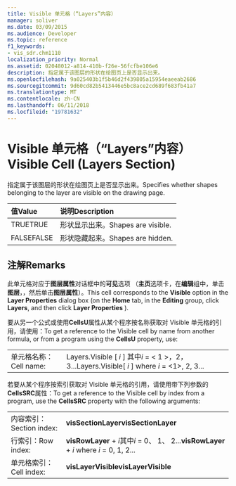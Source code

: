 ```yaml
---
title: Visible 单元格（“Layers”内容）
manager: soliver
ms.date: 03/09/2015
ms.audience: Developer
ms.topic: reference
f1_keywords:
- vis_sdr.chm1110
localization_priority: Normal
ms.assetid: 02048012-a814-410b-f26e-56fcfbe106e6
description: 指定属于该图层的形状在绘图页上是否显示出来。
ms.openlocfilehash: 9a025403b1f5b46d2f439805a15954eaeeab2686
ms.sourcegitcommit: 9d60cd82b5413446e5bc8ace2cd689f683fb41a7
ms.translationtype: MT
ms.contentlocale: zh-CN
ms.lasthandoff: 06/11/2018
ms.locfileid: "19781632"
---
```

# <a name="visible-cell-layers-section"></a><span data-ttu-id="e72d6-103">Visible 单元格（“Layers”内容）</span><span class="sxs-lookup"><span data-stu-id="e72d6-103">Visible Cell (Layers Section)</span></span>

<span data-ttu-id="e72d6-104">指定属于该图层的形状在绘图页上是否显示出来。</span><span class="sxs-lookup"><span data-stu-id="e72d6-104">Specifies whether shapes belonging to the layer are visible on the drawing page.</span></span>
  
|<span data-ttu-id="e72d6-105">**值**</span><span class="sxs-lookup"><span data-stu-id="e72d6-105">**Value**</span></span>|<span data-ttu-id="e72d6-106">**说明**</span><span class="sxs-lookup"><span data-stu-id="e72d6-106">**Description**</span></span>|
|:-----|:-----|
|<span data-ttu-id="e72d6-107">TRUE</span><span class="sxs-lookup"><span data-stu-id="e72d6-107">TRUE</span></span>  <br/> |<span data-ttu-id="e72d6-108">形状显示出来。</span><span class="sxs-lookup"><span data-stu-id="e72d6-108">Shapes are visible.</span></span>  <br/> |
|<span data-ttu-id="e72d6-109">FALSE</span><span class="sxs-lookup"><span data-stu-id="e72d6-109">FALSE</span></span>  <br/> |<span data-ttu-id="e72d6-110">形状隐藏起来。</span><span class="sxs-lookup"><span data-stu-id="e72d6-110">Shapes are hidden.</span></span>  <br/> |
   
## <a name="remarks"></a><span data-ttu-id="e72d6-111">注解</span><span class="sxs-lookup"><span data-stu-id="e72d6-111">Remarks</span></span>

<span data-ttu-id="e72d6-112">此单元格对应于**图层属性**对话框中的**可见**选项 （**主页**选项卡，在**编辑**组中，单击**图层**，，然后单击**图层属性**）。</span><span class="sxs-lookup"><span data-stu-id="e72d6-112">This cell corresponds to the **Visible** option in the **Layer Properties** dialog box (on the **Home** tab, in the **Editing** group, click **Layers**, and then click **Layer Properties** ).</span></span> 
  
<span data-ttu-id="e72d6-113">要从另一个公式或使用**CellsU**属性从某个程序按名称获取对 Visible 单元格的引用，请使用：</span><span class="sxs-lookup"><span data-stu-id="e72d6-113">To get a reference to the Visible cell by name from another formula, or from a program using the **CellsU** property, use:</span></span> 
  
|||
|:-----|:-----|
|<span data-ttu-id="e72d6-114">单元格名称：</span><span class="sxs-lookup"><span data-stu-id="e72d6-114">Cell name:</span></span>  <br/> |<span data-ttu-id="e72d6-115">Layers.Visible [ *i* ] 其中*i* = < 1 >，2，3...</span><span class="sxs-lookup"><span data-stu-id="e72d6-115">Layers.Visible[ *i*  ] where  *i*  = <1>, 2, 3...</span></span>  <br/> |
   
<span data-ttu-id="e72d6-116">若要从某个程序按索引获取对 Visible 单元格的引用，请使用带下列参数的**CellsSRC**属性：</span><span class="sxs-lookup"><span data-stu-id="e72d6-116">To get a reference to the Visible cell by index from a program, use the **CellsSRC** property with the following arguments:</span></span> 
  
|||
|:-----|:-----|
|<span data-ttu-id="e72d6-117">内容索引：</span><span class="sxs-lookup"><span data-stu-id="e72d6-117">Section index:</span></span>  <br/> |<span data-ttu-id="e72d6-118">**visSectionLayer**</span><span class="sxs-lookup"><span data-stu-id="e72d6-118">**visSectionLayer**</span></span> <br/> |
|<span data-ttu-id="e72d6-119">行索引：</span><span class="sxs-lookup"><span data-stu-id="e72d6-119">Row index:</span></span>  <br/> |<span data-ttu-id="e72d6-120">**visRowLayer** +  *i*其中*i* = 0、 1、 2...</span><span class="sxs-lookup"><span data-stu-id="e72d6-120">**visRowLayer** +  *i*  where  *i*  = 0, 1, 2...</span></span>  <br/> |
|<span data-ttu-id="e72d6-121">单元格索引：</span><span class="sxs-lookup"><span data-stu-id="e72d6-121">Cell index:</span></span>  <br/> |<span data-ttu-id="e72d6-122">**visLayerVisible**</span><span class="sxs-lookup"><span data-stu-id="e72d6-122">**visLayerVisible**</span></span> <br/> |
   

